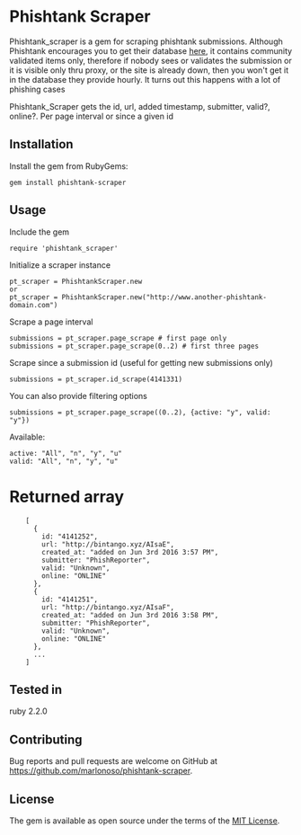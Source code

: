 Phishtank Scraper
================

Phishtank_scraper is a gem for scraping phishtank submissions. Although Phishtank encourages you to get 
their database [here]("http://www.phishtank.com/developer_info.php"), it contains community validated items only,
therefore if nobody sees or validates the submission or it is visible only thru proxy, or the site is already down,
then you won't get it in the database they provide hourly. It turns out this happens with a lot of phishing cases

Phishtank_Scraper gets the id, url, added timestamp, submitter, valid?, online?. Per page interval or since a given id 


## Installation

Install the gem from RubyGems:

    gem install phishtank-scraper


## Usage
Include the gem

    require 'phishtank_scraper'

Initialize a scraper instance

    pt_scraper = PhishtankScraper.new
    or     
    pt_scraper = PhishtankScraper.new("http://www.another-phishtank-domain.com")

Scrape a page interval

    submissions = pt_scraper.page_scrape # first page only 
    submissions = pt_scraper.page_scrape(0..2) # first three pages

Scrape since a submission id (useful for getting new submissions only)

    submissions = pt_scraper.id_scrape(4141331)

You can also provide filtering options

    submissions = pt_scraper.page_scrape((0..2), {active: "y", valid: "y"})

Available:

    active: "All", "n", "y", "u"
    valid: "All", "n", "y", "u"    


# Returned array 
```
    [
      {
        id: "4141252",
        url: "http://bintango.xyz/AIsaE",
        created_at: "added on Jun 3rd 2016 3:57 PM",
        submitter: "PhishReporter",
        valid: "Unknown",
        online: "ONLINE"
      },
      {
        id: "4141251",
        url: "http://bintango.xyz/AIsaF",
        created_at: "added on Jun 3rd 2016 3:58 PM",
        submitter: "PhishReporter",
        valid: "Unknown",
        online: "ONLINE"
      },
      ...
    ]
```

## Tested in
ruby 2.2.0

## Contributing

Bug reports and pull requests are welcome on GitHub at https://github.com/marlonoso/phishtank-scraper.

## License

The gem is available as open source under the terms of the [MIT License](http://opensource.org/licenses/MIT).
